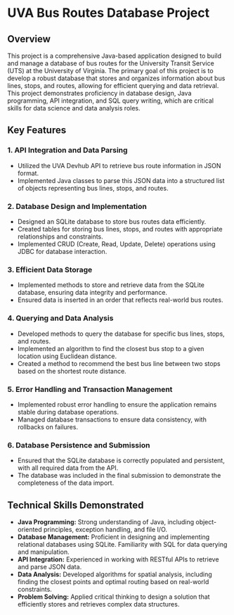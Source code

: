 # UVA Bus Routes Database Project

## Overview

This project is a comprehensive Java-based application designed to build and manage a database of bus routes for the University Transit Service (UTS) at the University of Virginia. The primary goal of this project is to develop a robust database that stores and organizes information about bus lines, stops, and routes, allowing for efficient querying and data retrieval. This project demonstrates proficiency in database design, Java programming, API integration, and SQL query writing, which are critical skills for data science and data analysis roles.

## Key Features

### 1. API Integration and Data Parsing
   - Utilized the UVA Devhub API to retrieve bus route information in JSON format.
   - Implemented Java classes to parse this JSON data into a structured list of objects representing bus lines, stops, and routes.

### 2. Database Design and Implementation
   - Designed an SQLite database to store bus routes data efficiently.
   - Created tables for storing bus lines, stops, and routes with appropriate relationships and constraints.
   - Implemented CRUD (Create, Read, Update, Delete) operations using JDBC for database interaction.

### 3. Efficient Data Storage
   - Implemented methods to store and retrieve data from the SQLite database, ensuring data integrity and performance.
   - Ensured data is inserted in an order that reflects real-world bus routes.

### 4. Querying and Data Analysis
   - Developed methods to query the database for specific bus lines, stops, and routes.
   - Implemented an algorithm to find the closest bus stop to a given location using Euclidean distance.
   - Created a method to recommend the best bus line between two stops based on the shortest route distance.

### 5. Error Handling and Transaction Management
   - Implemented robust error handling to ensure the application remains stable during database operations.
   - Managed database transactions to ensure data consistency, with rollbacks on failures.

### 6. Database Persistence and Submission
   - Ensured that the SQLite database is correctly populated and persistent, with all required data from the API.
   - The database was included in the final submission to demonstrate the completeness of the data import.

## Technical Skills Demonstrated

- **Java Programming:** Strong understanding of Java, including object-oriented principles, exception handling, and file I/O.
- **Database Management:** Proficient in designing and implementing relational databases using SQLite. Familiarity with SQL for data querying and manipulation.
- **API Integration:** Experienced in working with RESTful APIs to retrieve and parse JSON data.
- **Data Analysis:** Developed algorithms for spatial analysis, including finding the closest points and optimal routing based on real-world constraints.
- **Problem Solving:** Applied critical thinking to design a solution that efficiently stores and retrieves complex data structures.
